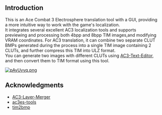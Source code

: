 ## Introduction
This is an Ace Combat 3 Electrosphere translation tool with a GUI, providing a more intuitive way to work with the game's localization. 
<br>It integrates several excellent AC3 localization tools and supports previewing and processing both 4bpp and 8bpp TIM images,and modifying VRAM coordinates. For AC3 translation, it can combine two separate CLUT BMPs generated during the process into a single TIM image containing 2 CLUTs, and further compress this TIM into ULZ format.<br>
You can generate two images with different CLUTs using [AC3-Text-Editor](https://github.com/DashmanGC/AC3-Text-Editor), and then convert them to TIM format using this tool.

[![pAyUvyq.png](https://s21.ax1x.com/2024/11/07/pAyUvyq.png)](https://imgse.com/i/pAyUvyq)

## Acknowledgments
*  [AC3-Layer-Merger](https://github.com/DashmanGC/AC3-Layer-Merger)
*  [ac3es-tools](https://github.com/loadwordteam/ac3es-tools)
*  [tim2bmp](https://github.com/simias/psxsdk/blob/c68f12c05b0da85b44c3d7d3fa81236cbb9a9d7c/tools/tim2bmp.c#L197)

